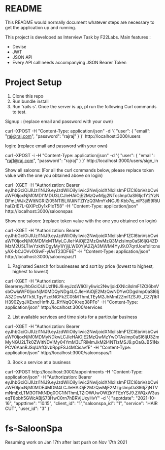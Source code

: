 # README

This README would normally document whatever steps are necessary to get the
application up and running.

This project is developed as Interview Task by F22Labs. Main features :
* Devise
* JWT
* JSON API
* Every API call needs accompanying JSON Bearer Token

# Project Setup

1. Clone this repo
2. Run bundle install
3. Run 'rails s'. Once the server is up, pl run the following Curl commands to test.

Signup : (replace email and password with your own)

curl -XPOST -H "Content-Type: application/json" -d '{ "user": { "email": "raj@raj.com", "password": "rajraj" } }' http://localhost:3000/users


login: (replace email and password with your own)

curl -XPOST -i -H "Content-Type: application/json" -d '{ "user": { "email": "raj1@raj.com", "password": "rajraj" } }' http://localhost:3000/users/sign_in

Show all saloons: (For all the curl commands below, please replace token value with the one you obtained above on login)

curl -XGET -H "Authorization: Bearer eyJhbGciOiJIUzI1NiJ9.eyJzdWIiOiIyIiwic2NwIjoidXNlciIsImF1ZCI6bnVsbCwiaWF0IjoxNjM0MDI1MDU3LCJleHAiOjE2MzQwMjg2NTcsImp0aSI6Ijc1Y2YzNDFmLWJkZWItNGRiZi05NTI5LWJiNTZlYzQ3MmYxNCJ9.Kbb7q_niP3jii59RiUhaIZrlE7L-QXlPcDy1xPIoT58" -H "Content-Type: application/json" http://localhost:3000/saloonspas

Show one saloon: (replace token value with the one you obtained on login)

curl -XGET -H "Authorization: Bearer eyJhbGciOiJIUzI1NiJ9.eyJzdWIiOiIyIiwic2NwIjoidXNlciIsImF1ZCI6bnVsbCwiaWF0IjoxNjM0MDMxMTMyLCJleHAiOjE2MzQwMzQ3MzIsImp0aSI6IjQ4ZDMzM2U5LTIwYzktNDgyMy1iYjljLWE0YjA2ZjA3MWM4YyJ9.O7qrtUoefolitcnsyAX-bCJOVvIX9wF-ylAsT23DF6E" -H "Content-Type: application/json" http://localhost:3000/saloonspas/1

1. Paginated Search for businesses and sort by price (lowest to highest, highest to lowest)

curl -XGET -H "Authorization: BearereyJhbGciOiJIUzI1NiJ9.eyJzdWIiOiIyIiwic2NwIjoidXNlciIsImF1ZCI6bnVsbCwiaWF0IjoxNjM0MDQyNDg4LCJleHAiOjE2MzQwNDYwODgsImp0aSI6IjA3ZDcwMTk5LTgyYzctNGFkZC05MThmLTEyM2JhMmI2ZmI1ZSJ9._CZ7j1b1H390ZyqJXExndHnfhJ2_RYNqQOKreq38PFo" -H "Content-Type: application/json" http://localhost:3000/services

2. List available services and time slots for a particular business

curl -XGET -H "Authorization: Bearer eyJhbGciOiJIUzI1NiJ9.eyJzdWIiOiIyIiwic2NwIjoidXNlciIsImF1ZCI6bnVsbCwiaWF0IjoxNjM0MDMyNDkwLCJleHAiOjE2MzQwMzYwOTAsImp0aSI6IjU3ZmMyNGU2LTk0ZWItNDVlMy04YmM3LTRiMmJkM2I4NTIzMSJ9.pOaQJB51NxPCV6AanRJSqUAfQivbRppFSJ4MCisavfE" -H "Content-Type: application/json" http://localhost:3000/saloonspas/1

3. Book a service at a business

curl -XPOST http://localhost:3000/appointments -H "Content-Type: application/json" -H "Authorization: Bearer eyJhbGciOiJIUzI1NiJ9.eyJzdWIiOiIyIiwic2NwIjoidXNlciIsImF1ZCI6bnVsbCwiaWF0IjoxNjM0MDE4MDM4LCJleHAiOjE2MzQwMjE2MzgsImp0aSI6IjZjNTVmNmExLTM3OTMtNDg0OC1iNThmLTZiOWUwOWZkYTExYSJ9.ZWQxW3useqT8obh5GWcABjS73HwC0rn7hBRVjUxyHvY" -d '{ "apptdate": "2021-10-16", "appttime": "10.15", "client_id": "1","saloonspa_id": "1", "service": "HAIR CUT", "user_id": "3" }' 

# fs-SaloonSpa

Resuming work on Jan 17th after last push on Nov 17th 2021
  